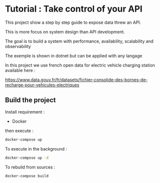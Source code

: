 # Tutorial : Take control of your API

This project show a step by step guide to expose data threw an API.

This is more focus on system design than API development.

The goal is to build a system with performance, availability, scalability and observability

The exemple is shown in dotnet but can be applied with any langage

In this project we use french open data for electric vehicle charging station available here :

https://www.data.gouv.fr/fr/datasets/fichier-consolide-des-bornes-de-recharge-pour-vehicules-electriques

## Build the project

Install requirement :
 - Docker

then execute :

```bash
docker-compose up
```

To execute in the background :
```bash
docker-compose up -d
```

To rebuild from sources :
```bash
docker-compose build  
```